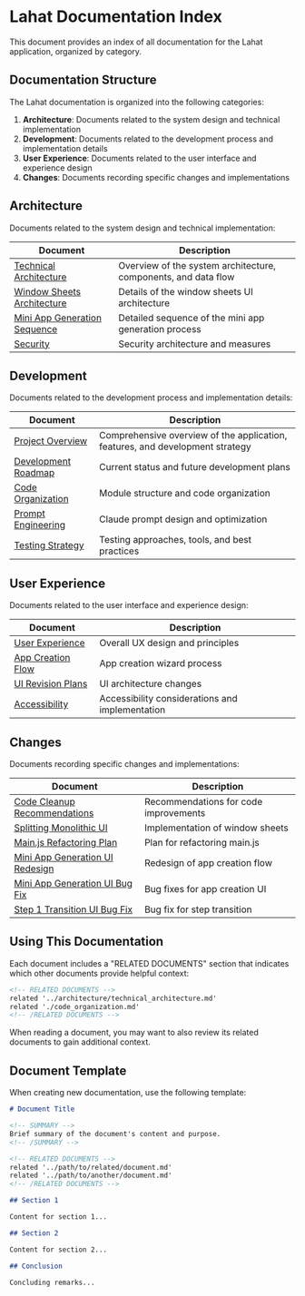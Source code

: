 # Lahat Documentation Index

<!-- SUMMARY -->
This document provides an index of all documentation for the Lahat application, organized by category.
<!-- /SUMMARY -->

## Documentation Structure

The Lahat documentation is organized into the following categories:

1. **Architecture**: Documents related to the system design and technical implementation
2. **Development**: Documents related to the development process and implementation details
3. **User Experience**: Documents related to the user interface and experience design
4. **Changes**: Documents recording specific changes and implementations

## Architecture

Documents related to the system design and technical implementation:

| Document | Description |
|----------|-------------|
| [Technical Architecture](architecture/technical_architecture.md) | Overview of the system architecture, components, and data flow |
| [Window Sheets Architecture](architecture/window_sheets_architecture.md) | Details of the window sheets UI architecture |
| [Mini App Generation Sequence](architecture/mini_app_generation_sequence.md) | Detailed sequence of the mini app generation process |
| [Security](architecture/security.md) | Security architecture and measures |

## Development

Documents related to the development process and implementation details:

| Document | Description |
|----------|-------------|
| [Project Overview](development/project_overview.md) | Comprehensive overview of the application, features, and development strategy |
| [Development Roadmap](development/development_roadmap.md) | Current status and future development plans |
| [Code Organization](development/code_organization.md) | Module structure and code organization |
| [Prompt Engineering](development/prompt_engineering.md) | Claude prompt design and optimization |
| [Testing Strategy](development/testing_strategy.md) | Testing approaches, tools, and best practices |

## User Experience

Documents related to the user interface and experience design:

| Document | Description |
|----------|-------------|
| [User Experience](user_experience/user_experience.md) | Overall UX design and principles |
| [App Creation Flow](user_experience/app_creation_flow.md) | App creation wizard process |
| [UI Revision Plans](user_experience/ui_revision_plans.md) | UI architecture changes |
| [Accessibility](user_experience/accessibility.md) | Accessibility considerations and implementation |

## Changes

Documents recording specific changes and implementations:

| Document | Description |
|----------|-------------|
| [Code Cleanup Recommendations](changes/20250228-code-cleanup-recommendations.md) | Recommendations for code improvements |
| [Splitting Monolithic UI](changes/20250228-splitting-monolithic-ui.md) | Implementation of window sheets |
| [Main.js Refactoring Plan](changes/20250301-main-js-refactoring-plan.md) | Plan for refactoring main.js |
| [Mini App Generation UI Redesign](changes/20250302-mini-app-generation-ui-redesign.md) | Redesign of app creation flow |
| [Mini App Generation UI Bug Fix](changes/20250303-mini-app-generation-ui-bug-fix.md) | Bug fixes for app creation UI |
| [Step 1 Transition UI Bug Fix](changes/20250304-step1-transition-ui-bug-fix.md) | Bug fix for step transition |

## Using This Documentation

Each document includes a "RELATED DOCUMENTS" section that indicates which other documents provide helpful context:

```markdown
<!-- RELATED DOCUMENTS -->
related '../architecture/technical_architecture.md'
related './code_organization.md'
<!-- /RELATED DOCUMENTS -->
```

When reading a document, you may want to also review its related documents to gain additional context.

## Document Template

When creating new documentation, use the following template:

```markdown
# Document Title

<!-- SUMMARY -->
Brief summary of the document's content and purpose.
<!-- /SUMMARY -->

<!-- RELATED DOCUMENTS -->
related '../path/to/related/document.md'
related '../path/to/another/document.md'
<!-- /RELATED DOCUMENTS -->

## Section 1

Content for section 1...

## Section 2

Content for section 2...

## Conclusion

Concluding remarks...
